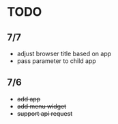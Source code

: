 # TODO

## 7/7

- adjust browser title based on app
- pass parameter to child app

## 7/6

- ~~add app~~
- ~~add menu widget~~
- ~~support api request~~
